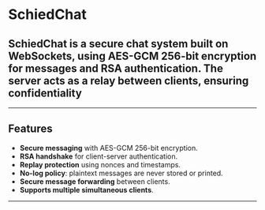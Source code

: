 # SchiedChat

## **SchiedChat** is a secure chat system built on WebSockets, using **AES-GCM 256-bit encryption** for messages and RSA authentication. The server acts as a relay between clients, ensuring confidentiality  
---

## Features

- **Secure messaging** with AES-GCM 256-bit encryption.  
- **RSA handshake** for client-server authentication.  
- **Replay protection** using nonces and timestamps.  
- **No-log policy**: plaintext messages are never stored or printed.  
- **Secure message forwarding** between clients.  
- **Supports multiple simultaneous clients**.  

---

